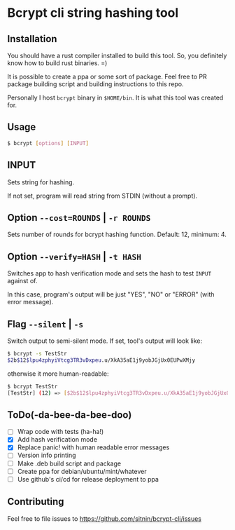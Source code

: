 # Bcrypt cli string hashing tool

## Installation

You should have a rust compiler installed to build this tool. So, you definitely know how to build rust binaries. =)

It is possible to create a ppa or some sort of package. Feel free to PR package building script and building instructions to this repo.

Personally I host `bcrypt` binary in `$HOME/bin`. It is what this tool was created for.

## Usage

```bash
$ bcrypt [options] [INPUT]
```

## INPUT

Sets string for hashing.

If not set, program will read string from STDIN (without a prompt).

## Option `--cost=ROUNDS` | `-r ROUNDS`

Sets number of rounds for bcrypt hashing function. Default: 12, minimum: 4.

## Option `--verify=HASH` | `-t HASH`

Switches app to hash verification mode and sets the hash to test `INPUT` against of.

In this case, program's output will be just "YES", "NO" or "ERROR" (with error message).

## Flag `--silent` | `-s`

Switch output to semi-silent mode. If set, tool's output will look like:

```bash
$ bcrypt -s TestStr
$2b$12$lpu4zphyiVtcg3TR3vDxpeu.u/XkA35aE1j9yobJGjUx0EUPwXMjy
```

otherwise it more human-readable:

```bash
$ bcrypt TestStr
[TestStr] (12) => [$2b$12$lpu4zphyiVtcg3TR3vDxpeu.u/XkA35aE1j9yobJGjUx0EUPwXMjy]
```

## ToDo(-da-bee-da-bee-doo)

- [ ] Wrap code with tests (ha-ha!)
- [x] Add hash verification mode
- [x] Replace panic! with human readable error messages
- [ ] Version info printing
- [ ] Make .deb build script and package
- [ ] Create ppa for debian/ubuntu/mint/whatever
- [ ] Use github's ci/cd for release deployment to ppa

## Contributing

Feel free to file issues to https://github.com/sitnin/bcrypt-cli/issues
